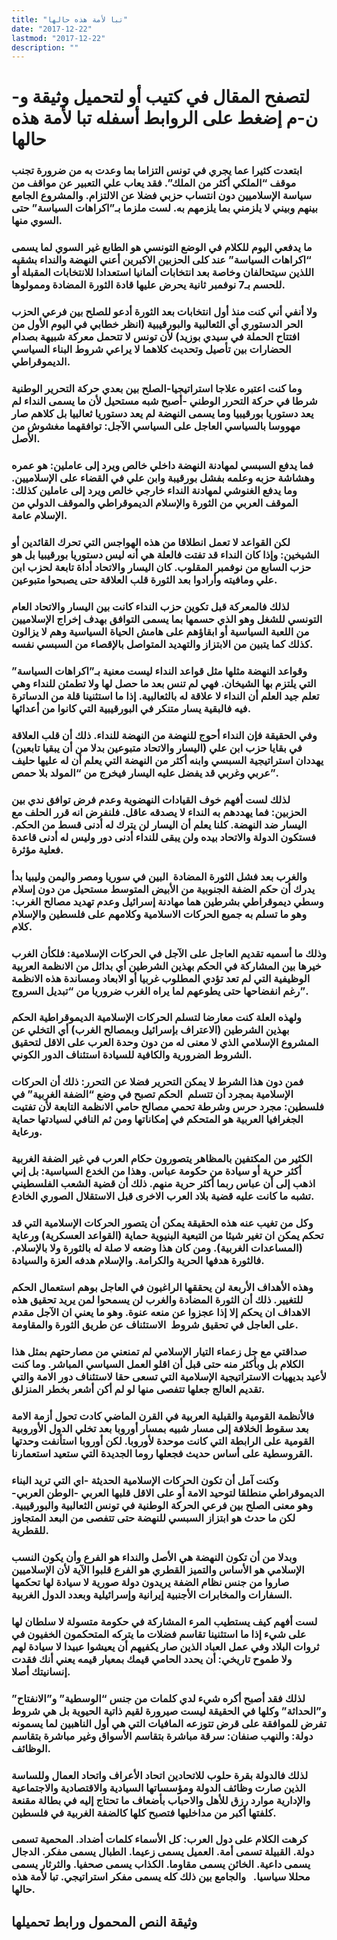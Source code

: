 ```yaml
---
title: "تبا لأمة هذه حالها"
date: "2017-12-22"
lastmod: "2017-12-22"
description: ""
---
```

# **لتصفح المقال في كتيب أو لتحميل وثيقة و-ن-م إضغط على الروابط أسفله** **تبا لأمة هذه حالها**

### ابتعدت كثيرا عما يجري في تونس التزاما بما وعدت به من ضرورة تجنب موقف “الملكي أكثر من الملك”. فقد يعاب علي التعبير عن مواقف من سياسة الإسلاميين دون انتساب حزبي فضلا عن الالتزام. والمشروع الجامع بينهم وبيني لا يلزمني بما يلزمهم به. لست ملزما بـ”اكراهات السياسة” حتى السوي منها.

### ما يدفعي اليوم للكلام في الوضع التونسي هو الطابع غير السوي لما يسمى “اكراهات السياسة” عند كلى الحزبين الاكبرين أعني النهضة والنداء بشقيه اللذين سيتحالفان وخاصة بعد انتخابات ألمانيا استعدادا للانتخابات المقبلة أو للحسم بـ7 نوفمبر ثانية يحرض عليها قادة الثورة المضادة وممولوها.

### ولا أنفي أني كنت منذ أول انتخابات بعد الثورة أدعو للصلح بين فرعي الحزب الحر الدستوري أي الثعالبية والبورقيبية (انظر خطابي في اليوم الأول من افتتاح الحملة في سيدي بوزيد) لأن تونس لا تتحمل معركة شبيهة بصدام الحضارات بين تأصيل وتحديث كلاهما لا يراعي شروط البناء السياسي الديموقراطي.

### وما كنت اعتبره علاجا استراتيجيا-الصلح بين بعدي حركة التحرير الوطنية شرطا في حركة التحرر الوطني -أصبح شبه مستحيل لأن ما يسمى النداء لم يعد دستوريا بورقيبيا وما يسمى النهضة لم يعد دستوريا ثعالبيا بل كلاهم صار مهووسا بالسياسي العاجل على السياسي الآجل: توافقهما مغشوش من الأصل.

### فما يدفع السبسي لمهادنة النهضة داخلي خالص ويرد إلى عاملين: هو عمره وهشاشة حزبه وعلمه بفشل بورقيبة وابن علي في القضاء على الإسلاميين. وما يدفع الغنوشي لمهادنة النداء خارجي خالص ويرد إلى عاملين كذلك: الموقف العربي من الثورة والإسلام الديموقراطي والموقف الدولي من الإسلام عامة.

### لكن القواعد لا تعمل انطلاقا من هذه الهواجس التي تحرك القائدين أو الشيخين: وإذا كان النداء قد تفتت فالعلة هي أنه ليس دستوريا بورقيبيا بل هو حزب السابع من نوفمبر المقلوب. كان اليسار والاتحاد أداة تابعة لحزب ابن علي ومافيته وأرادوا بعد الثورة قلب العلاقة حتى يصبحوا متبوعين.

### لذلك فالمعركة قبل تكوين حزب النداء كانت بين اليسار والاتحاد العام التونسي للشغل وهو الذي حسمها بما يسمى التوافق بهدف إخراج الإسلاميين من اللعبة السياسية أو ابقاؤهم على هامش الحياة السياسية وهم لا يزالون كذلك كما يتبين من الابتزاز والتهديد المتواصل بالإقصاء من السبسي نفسه.

### وقواعد النهضة مثلها مثل قواعد النداء ليست معنية بـ”اكراهات السياسة” التي يلتزم بها الشيخان. فهي لم تنس بعد ما حصل لها ولا تطمئن للنداء وهي تعلم جيد العلم أن النداء لا علاقة له بالثعالبية. إذا ما استثنينا قلة من الدساترة فيه فالبقية يسار متنكر في البورقيبية التي كانوا من أعدائها.

### وفي الحقيقة فإن النداء أحوج للنهضة من النهضة للنداء. ذلك أن قلب العلاقة في بقايا حزب ابن علي (اليسار والاتحاد متبوعين بدلا من أن يبقيا تابعين) يهددان استراتيجية السبسي وابنه أكثر من النهضة التي يعلم أن له عليها حليف عربي وغربي قد يفضل عليه اليسار فيخرج من “المولد بلا حمص”.

### لذلك لست أفهم خوف القيادات النهضوية وعدم فرض توافق ندي بين الحزبين: فما يهددهم به النداء لا يصدقه عاقل. فلنفرض انه قرر الحلف مع اليسار ضد النهضة. كلنا يعلم أن اليسار لن يترك له أدنى قسط من الحكم. فستكون الدولة والاتحاد بيده ولن يبقى للنداء أدنى دور وليس له أدنى قاعدة فعلية مؤثرة.

### والغرب بعد فشل الثورة المضادة  البين في سوريا ومصر واليمن وليبيا بدأ يدرك أن حكم الضفة الجنوبية من الأبيض المتوسط مستحيل من دون إسلام وسطي ديموقراطي بشرطين هما مهادنة إسرائيل وعدم تهديد مصالح الغرب: وهو ما تسلم به جميع الحركات الاسلامية وكلامهم على فلسطين والإسلام كلام.

### وذلك ما أسميه تقديم العاجل على الآجل في الحركات الإسلامية: فلكأن الغرب خيرها بين المشاركة في الحكم بهذين الشرطين أي بدائل من الانظمة العربية الوظيفية التي لم تعد تؤدي المطلوب غربيا أو الابعاد ومساندة هذه الانظمة رغم انفضاحها حتى يطوعهم لما يراه الغرب ضروريا من “تبديل السروج”.

### ولهذه العلة كنت معارضا لتسلم الحركات الإسلامية الديموقراطية الحكم بهذين الشرطين (الاعتراف بإسرائيل وبمصالح الغرب) أي التخلي عن المشروع الإسلامي الذي لا معنى له من دون وحدة العرب على الاقل لتحقيق الشروط الضرورية والكافية للسيادة استئناف الدور الكوني.

### فمن دون هذا الشرط لا يمكن التحرير فضلا عن التحرر: ذلك أن الحركات الإسلامية بمجرد أن تتسلم  الحكم تصبح في وضع “الضفة الغربية” في فلسطين: مجرد حرس وشرطة تحمي مصالح حامي الانظمة التابعة لأن تفتيت الجغرافيا العربية هو المتحكم في إمكاناتها ومن ثم النافي لسيادتها حماية ورعاية.

### الكثير من المكتفين بالمظاهر يتصورون حكام العرب في غير الضفة الغربية أكثر حرية أو سيادة من حكومة عباس. وهذا من الخدع السياسية: بل إني اذهب إلى أن عباس ربما أكثر حرية منهم. ذلك أن قضية الشعب الفلسطيني تشبه ما كانت عليه قضية بلاد العرب الاخرى قبل الاستقلال الصوري الخادع.

### وكل من تغيب عنه هذه الحقيقة يمكن أن يتصور الحركات الإسلامية التي قد تحكم يمكن ان تغير شيئا من التبعية البنيوية حماية (القواعد العسكرية) ورعاية (المساعدات الغربية). ومن كان هذا وضعه لا صلة له بالثورة ولا بالإسلام. فالثورة هدفها الحرية والكرامة. والإسلام هدفه العزة والسيادة.

### وهذه الأهداف الأربعة لن يحققها الراغبون في العاجل بوهم استعمال الحكم للتغيير. ذلك أن الثورة المضادة والغرب لن يسمحوا لمن يريد تحقيق هذه الاهداف ان يحكم إلا إذا عجزوا عن منعه عنوة. وهو ما يعني ان الآجل مقدم على العاجل في تحقيق شروط  الاستئناف عن طريق الثورة والمقاومة.

### صداقتي مع جل زعماء التيار الإسلامي لم تمنعني من مصارحتهم بمثل هذا الكلام بل وبأكثر منه حتى قبل أن اقلو العمل السياسي المباشر. وما كنت لأعيد بديهيات الاستراتيجية الإسلامية التي تسعى حقا لاستئناف دور الامة والتي تقديم العالج جعلها تتفصى منها لو لم أكن أشعر بخطر المنزلق.

### فالأنظمة القومية والقبلية العربية في القرن الماضي كادت تحول أزمة الامة بعد سقوط الخلافة إلى مسار شبيه بمسار أوروبا بعد تخلي الدول الأوروبية القومية على الرابطة التي كانت موحدة لأوروبا. لكن أوروبا استأنفت وحدتها القروسطية على أساس حديث فجعلها روما الجديدة التي ستعيد استعمارنا.

### وكنت آمل أن تكون الحركات الإسلامية الحديثة -اي التي تريد البناء الديموقراطي منطلقا لتوحيد الامة أو على الاقل قلبها العربي -الوطن العربي-وهو معنى الصلح بين فرعي الحركة الوطنية في تونس الثعالبية والبورقيبية. لكن ما حدث هو ابتزاز السبسي للنهضة حتى تتفصى من البعد المتجاوز للقطرية.

### وبدلا من أن تكون النهضة هي الأصل والنداء هو الفرع وأن يكون النسب الإسلامي هو الأساس والتميز القطري هو الفرع قلبوا الآية لأن الإسلاميين صاروا من جنس نظام الضفة يريدون دولة صورية لا سيادة لها تحكمها السفارات والمخابرات الأجنبية إيرانية وإسرائيلية وبعدد الدول الغربية.

### لست أفهم كيف يستطيب المرء المشاركة في حكومة متسولة لا سلطان لها على شيء إذا ما استثنينا تقاسم فضلات ما يتركه المتحكمون الخفيون في ثروات البلاد وفي عمل العباد الذين صار يكفيهم أن يعيشوا عبيدا لا سيادة لهم ولا طموح تاريخي: أن يحدد الحامي قيمك بمعيار قيمه يعني أنك فقدت إنسانيتك أصلا.

### لذلك فقد أصبح أكره شيء لدي كلمات من جنس “الوسطية” و”الانفتاح” و”الحداثة” وكلها في الحقيقة ليست صيرورة لقيم ذاتية الحيوية بل هي شروط تفرض للموافقة على قرض تتوزعه المافيات التي هي أول الناهبين لما يسمونه دولة: والنهب صنفان: سرقة مباشرة بتقاسم الأسواق وغير مباشرة بتقاسم الوظائف.

### لذلك فالدولة بقرة حلوب للاتحادين اتحاد الأعراف واتحاد العمال وللساسة الذين صارت وظائف الدولة ومؤسساتها السيادية والاقتصادية والاجتماعية والإدارية موارد رزق للأهل والاحباب بأضعاف ما تحتاج إليه في بطالة مقنعة كلفتها أكبر من مداخليها فتصبح كلها كالضفة الغربية في فلسطين.

### كرهت الكلام على دول العرب: كل الأسماء كلمات أضداد. المحمية تسمى دولة. القبيلة تسمى أمة. العميل يسمى زعيما. الطبال يسمى مفكر. الدجال يسمى داعية. الخائن يسمى مقاوما. الكذاب يسمى صحفيا. والثرثار يسمى محللا سياسيا.   والجامع بين ذلك كله يسمى مفكر استراتيجي. تبا لأمة هذه حالها.

## وثيقة النص المحمول ورابط تحميلها

###